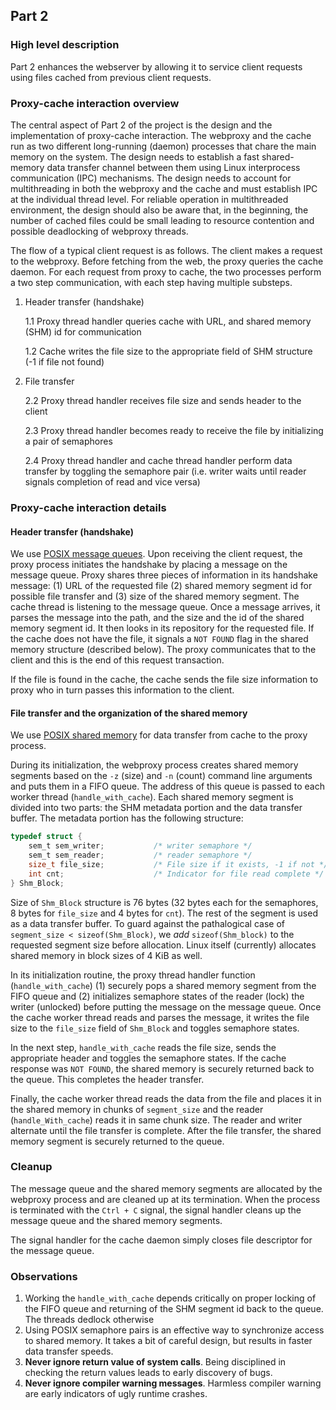 ## Part 2 

### High level description 
Part 2 enhances the webserver by allowing it to service client
requests using files cached from previous client requests. 

### Proxy-cache interaction overview

The central aspect of Part 2 of the project is the design and the
implementation of proxy-cache interaction. The webproxy and the cache run as two different long-running (daemon) processes that chare the main memory on the system. The design needs to establish a fast shared-memory data transfer channel between them using Linux interprocess communication (IPC) mechanisms. The design needs to account for multithreading in both the webproxy and the cache and must establish IPC at the individual thread level. For reliable operation in multithreaded environment, the design should also be aware that, in the beginning, the number of cached files could be small leading to resource contention and possible deadlocking of webproxy threads.

The flow of a typical client request is as follows. The client makes a request to the webproxy. Before fetching from the web, the proxy queries the cache daemon. For each request from proxy to cache, the two processes perform a two step communication, with each step having multiple substeps.

1. Header transfer (handshake) 

	1.1 Proxy thread handler queries cache with URL, and shared memory (SHM) id for communication

	1.2 Cache writes the file size to the appropriate field of SHM structure (-1 if file not found)

2. File transfer

	2.2 Proxy thread handler receives file size and sends header to the client 

	2.3 Proxy thread handler becomes ready to receive the file by initializing a pair of semaphores

	2.4 Proxy thread handler and cache thread handler perform data transfer by toggling the semaphore pair (i.e. writer waits until reader signals completion of read and vice versa)

### Proxy-cache interaction details
#### Header transfer (handshake)
We use [POSIX message queues](http://linux.die.net/man/7/mq_overview). Upon receiving the client request, the proxy process initiates the handshake by placing a message on the message queue. Proxy shares three pieces of information in its handshake message: (1) URL of the requested file (2) shared  memory segment id for possible file transfer and (3) size of the shared memory segment. The cache thread is listening to the message queue. Once a message arrives, it parses the message into the path, and the size and the id of the shared memory segment id. It then looks in its repository for the requested file. If the cache does not have the file, it signals a `NOT FOUND` flag in the shared memory structure (described below). The proxy communicates that to the client and this is the end of this request transaction.

If the file is found in the cache, the cache sends the file size information to proxy who in turn passes this information to the client.

#### File transfer and the organization of the shared memory
We use [POSIX shared memory](http://man7.org/linux/man-pages/man7/shm_overview.7.html) for data transfer from cache to the proxy process. 

During its initialization, the webproxy process creates shared memory
segments based on the `-z` (size)  and `-n` (count) command line
arguments and puts them in a FIFO queue. The address of this queue is
passed to each worker thread (`handle_with_cache`). Each shared memory segment is divided into two parts: the SHM metadata portion and the data transfer buffer. The metadata portion has the following
structure:

```c
typedef struct {
    sem_t sem_writer;           /* writer semaphore */
    sem_t sem_reader;           /* reader semaphore */    
    size_t file_size;           /* File size if it exists, -1 if not */
    int cnt;                    /* Indicator for file read complete */
} Shm_Block;
``` 

Size of `Shm_Block` structure is 76 bytes (32 bytes each for the
semaphores, 8 bytes for `file_size`  and 4 bytes for `cnt`). The rest
of the segment is used as a data transfer buffer. To guard against
the pathalogical case of `segment_size < sizeof(Shm_Block)`, we *add*
`sizeof(Shm_block)` to the  requested segment size before allocation.
Linux itself (currently) allocates shared memory in block  sizes of 4
KiB as well.

In its initialization routine, the proxy thread handler function
(`handle_with_cache`) (1) securely pops a shared memory segment from
the FIFO queue and (2) initializes semaphore states of the reader
(lock) the writer (unlocked) before putting the message on the message
queue. Once the cache worker thread reads and parses the message, it
writes the file size to the `file_size` field of `Shm_Block` and
toggles semaphore states.

In the next step, `handle_with_cache` reads the file size, sends the
appropriate header and toggles the semaphore states. If the cache
response was `NOT FOUND`,  the shared memory is securely returned back
to the queue. This completes the header transfer.

Finally, the cache worker thread reads the data from the file and
places it in the shared memory in chunks of `segment_size` and the
reader (`handle_With_cache`) reads it in same chunk size. The  reader
and writer alternate until the file transfer is complete. After the
file transfer, the shared memory segment is securely returned to the
queue.

### Cleanup
The message queue and the shared memory segments are allocated by the
webproxy process and are  cleaned up at its termination. When the
process is terminated with the `Ctrl + C` signal, the  signal handler
cleans up the message queue and the shared memory segments.

The signal handler for the cache daemon simply closes file descriptor
for the message queue.

### Observations
1. Working the `handle_with_cache` depends critically on proper
locking of the FIFO queue and  returning of the SHM segment id back to
the queue. The threads dedlock otherwise
2. Using POSIX semaphore pairs is an effective way to synchronize
access to shared memory. It takes a bit of careful design, but results
in faster data transfer speeds.
3. **Never ignore return value of system calls**. Being disciplined in
checking the return values leads to early discovery of bugs.
4. **Never ignore compiler warning messages**. Harmless compiler
warning are early indicators of  ugly runtime crashes.















